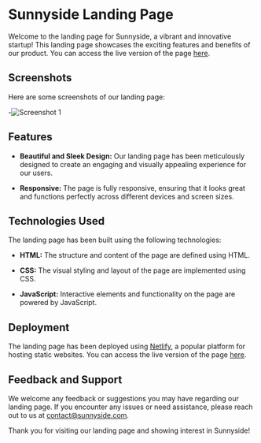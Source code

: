 # Sunnyside Landing Page

Welcome to the landing page for Sunnyside, a vibrant and innovative startup! This landing page showcases the exciting features and benefits of our product. You can access the live version of the page [here](https://sunnyside-landing-page-00.netlify.app/).

## Screenshots

Here are some screenshots of our landing page:

-![Screenshot 1]([link_to_screenshot_1]([https://imgur.com/a/cBKfT7X](https://i.imgur.com/KMk5Xlm.jpg)))

## Features

- **Beautiful and Sleek Design:** Our landing page has been meticulously designed to create an engaging and visually appealing experience for our users.

- **Responsive:** The page is fully responsive, ensuring that it looks great and functions perfectly across different devices and screen sizes.

## Technologies Used

The landing page has been built using the following technologies:

- **HTML:** The structure and content of the page are defined using HTML.

- **CSS:** The visual styling and layout of the page are implemented using CSS.

- **JavaScript:** Interactive elements and functionality on the page are powered by JavaScript.

## Deployment

The landing page has been deployed using [Netlify](https://www.netlify.com/), a popular platform for hosting static websites. You can access the live version of the page [here](https://sunnyside-landing-page-00.netlify.app/).

## Feedback and Support

We welcome any feedback or suggestions you may have regarding our landing page. If you encounter any issues or need assistance, please reach out to us at [contact@sunnyside.com](mailto:umairwaraich2019@gmail.com).

Thank you for visiting our landing page and showing interest in Sunnyside!

